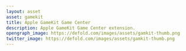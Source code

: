 ```yaml
---
layout: asset
asset: gamekit
title: Apple GameKit Game Center
description: Apple GameKit Game Center extension.
opengraph_image: https://defold.com/images/assets/gamkit-thumb.png
twitter_image: https://defold.com/images/assets/gamkit-thumb.png
---
```

